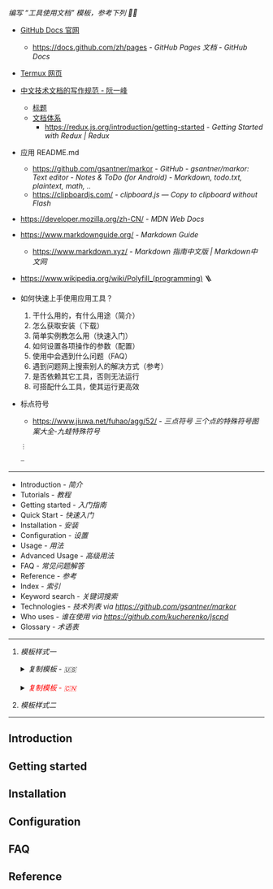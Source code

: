 _编写 “工具使用文档” 模板，参考下列 ✍🏻_

- [GitHub Docs 官网](https://docs.github.com/zh)
    - https://docs.github.com/zh/pages - *GitHub Pages 文档 - GitHub Docs*
- [Termux 网页](os/mobile/app-termux.md)
- [中文技术文档的写作规范 - 阮一峰](https://github.com/ruanyf/document-style-guide)
    - [标题](https://github.com/ruanyf/document-style-guide/blob/master/docs/title.md)
    - [文档体系](https://github.com/ruanyf/document-style-guide/blob/master/docs/structure.md)
        - https://redux.js.org/introduction/getting-started - *Getting Started with Redux | Redux*
- 应用 README.md
    - https://github.com/gsantner/markor - *GitHub - gsantner/markor: Text editor - Notes & ToDo (for Android) - Markdown, todo.txt, plaintext, math, ..*
    - https://clipboardjs.com/ - *clipboard.js — Copy to clipboard without Flash*
- https://developer.mozilla.org/zh-CN/ - *MDN Web Docs*
- https://www.markdownguide.org/ - *Markdown Guide*
    - https://www.markdown.xyz/ - *Markdown 指南中文版 | Markdown中文网*
- https://www.wikipedia.org/wiki/Polyfill_(programming) 🪜
- 如何快速上手使用应用工具？
    1. 干什么用的，有什么用途（简介）
    2. 怎么获取安装（下载）
    3. 简单实例教怎么用（快速入门）
    4. 如何设置各项操作的参数（配置）
    5. 使用中会遇到什么问题（FAQ）
    6. 遇到问题网上搜索别人的解决方式（参考）
    7. 是否依赖其它工具，否则无法运行
    8. 可搭配什么工具，使其运行更高效
- 标点符号
    - https://www.jiuwa.net/fuhao/agg/52/ - *三点符号 三个点的特殊符号图案大全-九蛙特殊符号*
    ```markup
    ⋮
    ```
    
    ```markup
    ⵈ
    ```

----

- Introduction - *简介*
- Tutorials - *教程*
- Getting started - *入门指南*
- Quick Start - *快速入门*
- Installation - *安装*
- Configuration - *设置*
- Usage - *用法*
- Advanced Usage - *高级用法*
- FAQ - *常见问题解答*
- Reference - *参考*
- Index - *索引*
- Keyword search - *关键词搜索*
- Technologies - *技术列表* *via https://github.com/gsantner/markor*
- Who uses - *谁在使用* *via https://github.com/kucherenko/jscpd*
- Glossary - *术语表*

----

1. _模板样式一_

    <details class="details-reset"><summary class="btn"><i style="">复制模板 - 🇺🇸</i> <span class="dropdown-caret"></summary><div class="border p-3 mt-2">

    ``` markdown
    
    ## Introduction
    
    ## Installation
    
    ## Getting started
    
    ## Quick Start
    
    ## Configuration
    
    ## FAQ
    
    ## Reference
    
    ```
    </div>
    </details>
    
    <br/>
    
    <details><summary class="btn"><i style="color:red">复制模板 - 🇨🇳</i> <span class="dropdown-caret"></summary><div class="border p-3 mt-2">

    ``` markdown
    
    ## 简介
    
    ## 安装
    
    ## 入门指南
    
    ## 快速入门
    
    ## 设置
    
    ## 常见问题解答
    
    ## 参考
    
    ```
    </div>
</details>

2. _模板样式二_

----


## Introduction

## Getting started

## Installation

## Configuration

## FAQ

## Reference
